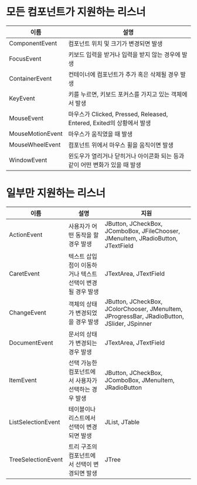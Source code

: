 # 모든 컴포넌트가 지원하는 리스너

|이름|설명|
|---|---|
|ComponentEvent|컴포넌트 위치 및 크기가 변경되면 발생|
|FocusEvent|키보드 입력을 받거나 입력을 받지 않는 경우에 발생|
|ContainerEvent|컨테이너에 컴포넌트가 추가 혹은 삭제될 경우 발생|
|KeyEvent|키를 누르면, 키보드 포커스를 가지고 있는 객체에서 발생|
|MouseEvent|마우스가 Clicked, Pressed, Released, Entered, Exited의 상황에서 발생|
|MouseMotionEvent|마우스가 움직였을 때 발생|
|MouseWheelEvent|컴포넌트 위에서 마우스 휠을 움직이면 발생|
|WindowEvent|윈도우가 열리거나 닫히거나 아이콘화 되는 등과 같이 어떤 변화가 있을 때 발생|

# 일부만 지원하는 리스너

|이름|설명|지원|
|---|---|---|
|ActionEvent|사용자가 어떤 동작을 할 경우 발생|JButton, JCheckBox, JComboBox, JFileChooser, JMenuItem, JRadioButton,  JTextField|
|CaretEvent|텍스트 삽입점이 이동하거나 텍스트 선택이 변경될 경우 발생|JTextArea, JTextField|
|ChangeEvent|객체의 상태가 변경되었을 경우 발생|JButton, JCheckBox, JColorChooser, JMenuItem, JProgressBar, JRadioButton, JSlider, JSpinner|
|DocumentEvent|문서의 상태가 변경되는 경우 발생|JTextArea, JTextField|
|ItemEvent|선택 가능한 컴포넌트에서 사용자가 선택하는 경우 발생|JButton, JCheckBox, JComboBox, JMenuItem, JRadioButton|
ListSelectionEvent|테이블이나 리스트에서 선택이 변경되면 발생|JList, JTable|
|TreeSelectionEvent|트리 구조의 컴포넌트에서 선택이 변경되면 발생|JTree